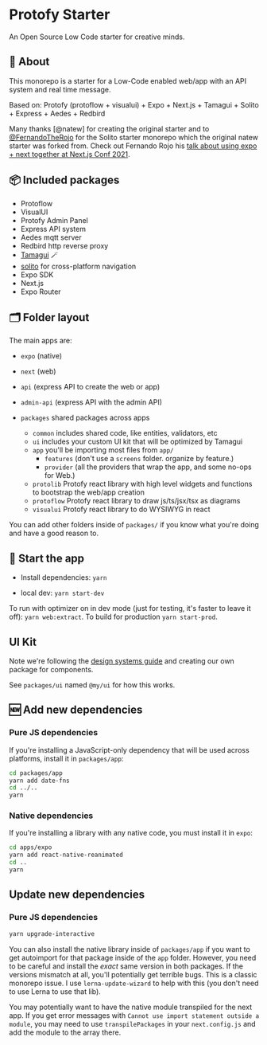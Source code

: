 # Protofy Starter

An Open Source Low Code starter for creative minds.

## 🔦 About

This monorepo is a starter for a Low-Code enabled web/app with an API system and real time message.

Based on: Protofy (protoflow + visualui) + Expo + Next.js + Tamagui + Solito + Express + Aedes + Redbird

Many thanks [@natew] for creating the original starter and to [@FernandoTheRojo](https://twitter.com/fernandotherojo) for the Solito starter monorepo which the original natew starter was forked from. Check out Fernando Rojo his [talk about using expo + next together at Next.js Conf 2021](https://www.youtube.com/watch?v=0lnbdRweJtA).

## 📦 Included packages
- Protoflow
- VisualUI
- Protofy Admin Panel
- Express API system
- Aedes mqtt server
- Redbird http reverse proxy
- [Tamagui](https://tamagui.dev) 🪄
- [solito](https://solito.dev) for cross-platform navigation
- Expo SDK
- Next.js
- Expo Router

## 🗂 Folder layout

The main apps are:

- `expo` (native)
- `next` (web)
- `api` (express API to create the web or app)
- `admin-api` (express API with the admin API)

- `packages` shared packages across apps
  - `common` includes shared code, like entities, validators, etc
  - `ui` includes your custom UI kit that will be optimized by Tamagui
  - `app` you'll be importing most files from `app/`
    - `features` (don't use a `screens` folder. organize by feature.)
    - `provider` (all the providers that wrap the app, and some no-ops for Web.)
  - `protolib` Protofy react library with high level widgets and functions to bootstrap the web/app creation
  - `protoflow` Protofy react library to draw js/ts/jsx/tsx as diagrams
  - `visualui` Protofy react library to do WYSIWYG in react

You can add other folders inside of `packages/` if you know what you're doing and have a good reason to.

## 🏁 Start the app

- Install dependencies: `yarn`

- local dev: `yarn start-dev`

To run with optimizer on in dev mode (just for testing, it's faster to leave it off): `yarn web:extract`. To build for production `yarn start-prod`.

## UI Kit

Note we're following the [design systems guide](https://tamagui.dev/docs/guides/design-systems) and creating our own package for components.

See `packages/ui` named `@my/ui` for how this works.

## 🆕 Add new dependencies

### Pure JS dependencies

If you're installing a JavaScript-only dependency that will be used across platforms, install it in `packages/app`:

```sh
cd packages/app
yarn add date-fns
cd ../..
yarn
```

### Native dependencies

If you're installing a library with any native code, you must install it in `expo`:

```sh
cd apps/expo
yarn add react-native-reanimated
cd ..
yarn
```

## Update new dependencies

### Pure JS dependencies

```sh
yarn upgrade-interactive
```

You can also install the native library inside of `packages/app` if you want to get autoimport for that package inside of the `app` folder. However, you need to be careful and install the _exact_ same version in both packages. If the versions mismatch at all, you'll potentially get terrible bugs. This is a classic monorepo issue. I use `lerna-update-wizard` to help with this (you don't need to use Lerna to use that lib).

You may potentially want to have the native module transpiled for the next app. If you get error messages with `Cannot use import statement outside a module`, you may need to use `transpilePackages` in your `next.config.js` and add the module to the array there.
